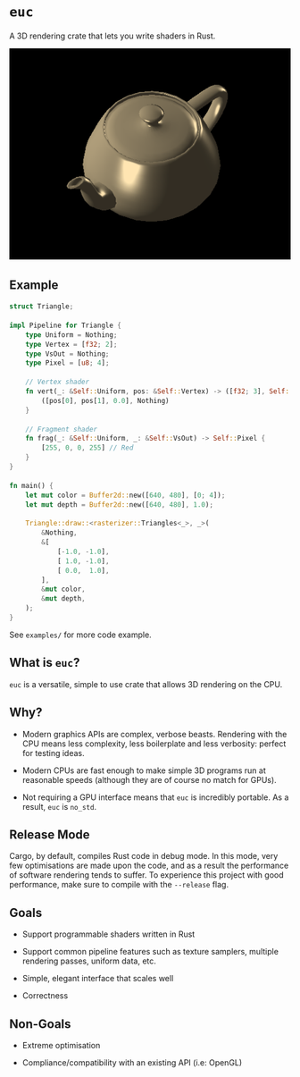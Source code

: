 # `euc`

A 3D rendering crate that lets you write shaders in Rust.

![Example rendering](misc/example.png)

## Example

```rust
struct Triangle;

impl Pipeline for Triangle {
    type Uniform = Nothing;
    type Vertex = [f32; 2];
    type VsOut = Nothing;
    type Pixel = [u8; 4];

    // Vertex shader
    fn vert(_: &Self::Uniform, pos: &Self::Vertex) -> ([f32; 3], Self::VsOut) {
        ([pos[0], pos[1], 0.0], Nothing)
    }

    // Fragment shader
    fn frag(_: &Self::Uniform, _: &Self::VsOut) -> Self::Pixel {
        [255, 0, 0, 255] // Red
    }
}

fn main() {
    let mut color = Buffer2d::new([640, 480], [0; 4]);
    let mut depth = Buffer2d::new([640, 480], 1.0);

    Triangle::draw::<rasterizer::Triangles<_>, _>(
        &Nothing,
        &[
            [-1.0, -1.0],
            [ 1.0, -1.0],
            [ 0.0,  1.0],
        ],
        &mut color,
        &mut depth,
    );
}
```

See `examples/` for more code example.

## What is `euc`?

`euc` is a versatile, simple to use crate that allows 3D rendering on the CPU.

## Why?

- Modern graphics APIs are complex, verbose beasts. Rendering with the CPU means less complexity, less boilerplate and less verbosity: perfect for testing ideas.

- Modern CPUs are fast enough to make simple 3D programs run at reasonable speeds (although they are of course no match for GPUs).

- Not requiring a GPU interface means that `euc` is incredibly portable. As a result, `euc` is `no_std`.

## Release Mode

Cargo, by default, compiles Rust code in debug mode.
In this mode, very few optimisations are made upon the code, and as a result the performance of software rendering tends to suffer.
To experience this project with good performance, make sure to compile with the `--release` flag.

## Goals

- Support programmable shaders written in Rust

- Support common pipeline features such as texture samplers, multiple rendering passes, uniform data, etc.

- Simple, elegant interface that scales well

- Correctness

## Non-Goals

- Extreme optimisation

- Compliance/compatibility with an existing API (i.e: OpenGL)
